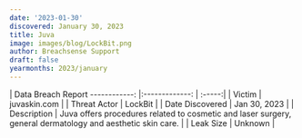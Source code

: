 ```yaml
---
date: '2023-01-30'
discovered: January 30, 2023
title: Juva
image: images/blog/LockBit.png
author: Breachsense Support
draft: false
yearmonths: 2023/january
---
```



| Data Breach Report
------------:     |:-------------:    | :-----:|
| Victim      | juvaskin.com      | 
| Threat Actor      | LockBit      | 
| Date Discovered      | Jan 30, 2023      | 
| Description      | Juva offers procedures related to cosmetic and laser surgery, general dermatology and aesthetic skin care.      | 
| Leak Size      | Unknown      | 

